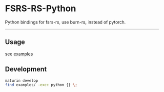 # FSRS-RS-Python

Python bindings for fsrs-rs, use burn-rs, instead of pytorch.

---

## Usage

see [examples](./examples)

## Development

```bash
maturin develop
find examples/ -exec python {} \;
```
